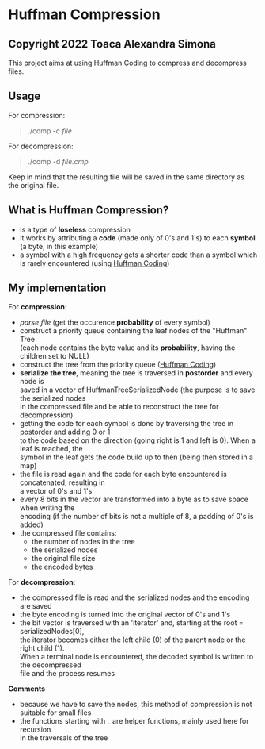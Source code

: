 # Huffman Compression
## Copyright 2022 Toaca Alexandra Simona

This project aims at using Huffman Coding to compress and decompress files.  


## Usage

For compression:
> ./comp -c _file_

For decompression:
> ./comp -d _file.cmp_

Keep in mind that the resulting file will be saved in the same directory as  
the original file.


## What is Huffman Compression?

- is a type of **loseless** compression  
- it works by attributing a **code** (made only of 0's and 1's) to each **symbol**  
(a byte, in this example)  
- a symbol with a high frequency gets a shorter code than a symbol which  
is rarely encountered (using [Huffman Coding](https://en.wikipedia.org/wiki/Huffman_coding))  

## My implementation

For **compression**:  
- _parse file_ (get the occurence **probability** of every symbol)
- construct a priority queue containing the leaf nodes of the "Huffman" Tree  
(each node contains the byte value and its **probability**, having the children set to NULL)
- construct the tree from the priority queue ([Huffman Coding](https://en.wikipedia.org/wiki/Huffman_coding))
- **serialize the tree**, meaning the tree is traversed in **postorder** and every node is  
saved in a vector of HuffmanTreeSerializedNode (the purpose is to save the serialized nodes  
in the compressed file and be able to reconstruct the tree for decompression)  
- getting the code for each symbol is done by traversing the tree in postorder and adding 0 or 1  
to the code based on the direction (going right is 1 and left is 0). When a leaf is reached, the  
symbol in the leaf gets the code build up to then (being then stored in a map)
- the file is read again and the code for each byte encountered is concatenated, resulting in  
a vector of 0's and 1's
- every 8 bits in the vector are transformed into a byte as to save space when writing the  
encoding (if the number of bits is not a multiple of 8, a padding of 0's is added)
- the compressed file contains:
	- the number of nodes in the tree
	- the serialized nodes
	- the original file size
	- the encoded bytes


For **decompression**:

- the compressed file is read and the serialized nodes and the encoding are saved
- the byte encoding is turned into the original vector of 0's and 1's
- the bit vector is traversed with an 'iterator' and, starting at the root  = serializedNodes\[0\],   
the iterator becomes either the left child (0) of the parent node or the right child (1).  
When a terminal node is encountered, the decoded symbol is written to the decompressed  
file and the process resumes  


**Comments**
- because we have to save the nodes, this method of compression is not suitable for small files
- the functions starting with _ are helper functions, mainly used here for recursion   
in the traversals of the tree







